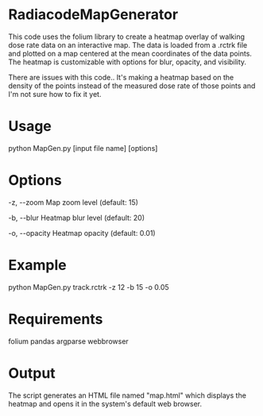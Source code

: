 # RadiacodeMapGenerator
This code uses the folium library to create a heatmap overlay of walking dose rate data on an interactive map. The data is loaded from a .rctrk file and plotted on a map centered at the mean coordinates of the data points. The heatmap is customizable with options for blur, opacity, and visibility.

There are issues with this code.. It's making a heatmap based on the density of the points instead of the measured dose rate of those points and I'm not sure how to fix it yet.

# Usage

python MapGen.py [input file name] [options]
# Options

-z, --zoom       Map zoom level (default: 15)

-b, --blur       Heatmap blur level (default: 20)

-o, --opacity    Heatmap opacity (default: 0.01)

# Example

python MapGen.py track.rctrk -z 12 -b 15 -o 0.05

# Requirements
folium
pandas
argparse
webbrowser

# Output
The script generates an HTML file named "map.html" which displays the heatmap and opens it in the system's default web browser.
